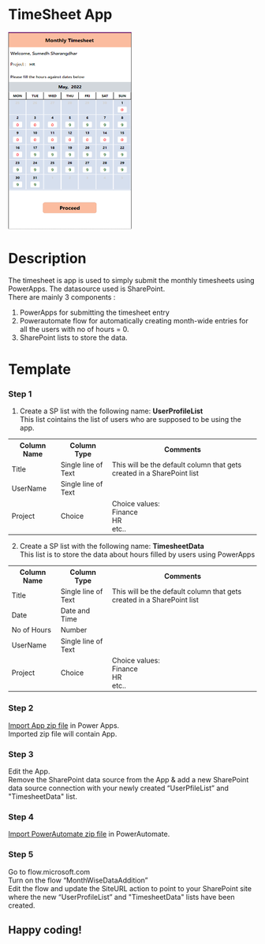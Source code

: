 # **TimeSheet App**
<img src="https://github.com/sumedhsharangdhar/PowerPlatform/blob/main/TimesheetApp/TimesheetHome.png" width="250" height="400"> </img>

# Description 
The timesheet is app is used to simply submit the monthly timesheets using PowerApps. The datasource used is SharePoint. 
<br>
There are mainly 3 components : 
1) PowerApps for submitting the timesheet entry
2) Powerautomate flow for automatically creating month-wide entries for all the users with no of hours = 0.
3) SharePoint lists to store the data. 

# Template

### Step 1
1) Create a SP list with the following name: **UserProfileList**
<br/> This list cointains the list of users who are supposed to be using the app.

<table>
  <th>Column Name</th>  <th>Column Type</th>  <th>Comments</th> 
  <tr> <td>Title</td>  <td>Single line of Text</td> <td>This will be the default column that gets created in a SharePoint list</td> </tr>
  <tr> <td>UserName</td>  <td>Single line of Text</td> <td></td> </tr>
  <tr> <td>Project</td>  <td>Choice</td> <td>Choice values:<br>Finance<br>HR<br> etc..</td> </tr>
</table>

2) Create a SP list with the following name: **TimesheetData**
<br> This list is to store the data about hours filled by users using PowerApps
<table>
  <th>Column Name</th>  <th>Column Type</th>  <th>Comments</th> 
  <tr> <td>Title</td>  <td>Single line of Text</td> <td>This will be the default column that gets created in a SharePoint list</td> </tr>
  <tr> <td>Date</td>  <td>Date and Time</td> <td></td> </tr>
  <tr> <td>No of Hours</td>  <td>Number</td> <td></td> </tr>
  <tr> <td>UserName</td>  <td>Single line of Text</td> <td></td> </tr>
  <tr> <td>Project</td>  <td>Choice</td> <td>Choice values:<br>Finance<br>HR<br> etc..</td> </tr>
</table>

### Step 2
[Import App zip file](https://github.com/sumedhsharangdhar/PowerPlatform/blob/main/TimesheetApp/TimesheetApp_PowerApp.zip) in Power Apps. <br>Imported zip file will contain App. 

### Step 3
Edit the App.  <br>Remove the SharePoint data source from the App & add a new SharePoint data source connection with your newly created “UserPfileList” and "TimesheetData" list. 

### Step 4
[Import PowerAutomate zip file](https://github.com/sumedhsharangdhar/PowerPlatform/blob/main/TimesheetApp/MonthWiseDataAddition_Flow.zip) in PowerAutomate.

### Step 5
Go to flow.microsoft.com <br>Turn on the flow “MonthWiseDataAddition” <br>Edit the flow and update the SiteURL action to point to your SharePoint site where the new “UserProfileList” and "TimesheetData" lists have been created.

## Happy coding!

